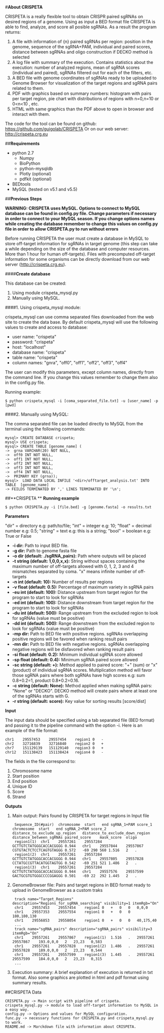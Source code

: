 #**About CRISPETA**
		                            
CRISPETA is a really flexible tool to obtain CRISPR paired sgRNAs on desired regions of a genome. Using as input a BED format file CRISPETA is able to find, analyze, and score all posible sgRNAs. As a result the program returns:

1. A file with information of {n} paired sgRNAs per region: position in the genome, sequence of the sgRNA+PAM, individual and paired scores, distance between sgRNAs and oligo construction if DECKO method is selected
2. A log file with summary of the execution. Contains statistics about the execution: number of analyzed regions, mean of sgRNA scores (individual and paired), sgRNAs filtered out for each of the filters, etc.
3. A BED file with genome coordinates of sgRNAs ready to be uploaded to Genome Browser for visualization of the target regions and sgRNA pairs related to them.
4. PDF with graphics based on summary numbers: histogram with pairs per target region, pie chart with distributions of regions with n=0,n=10 or 0<n<10 , etc.
5. HTML with same graphics than the PDF above to open in browser and interact with them.

The code for the tool can be found on github: https://github.com/guigolab/CRISPETA
Or on our web server: http://crispeta.crg.eu


##**Requirements**

* python 2.7
    * Numpy
    * BioPython
    * python-mysqldb
    * Plotly (optional)
    * pdfkit (optional)
* BEDtools
* MySQL (tested on v5.1 and v5.5)
	

##**Previous Steps**

**WARNING: CRISPETA uses MySQL. Options to connect to MySQL database can be found in config.py file. Change parameters if necessary in order to connect to your MySQL season. If you change options names while creating the database remember to change this values on config.py file in order to allow CRISPETA.py to run without errors**

Before running CRISPETA the user must create a database in MySQL to store off-target information for sgRNAs in target genome (this step can take a while depending on the size of the database and computer resources. More than 1 hour for human off-targets). Files with precomputed off-target information for some organisms can be directly download from our web server (http://crispeta.crg.eu).

####**Create database**

This database can be created:

1. Using module crispeta_mysql.py
2. Manually using MySQL.

####1. Using crispeta_mysql module:

crispeta_mysql can use comma separated files downloaded from the web site to create the data base. By default crispeta_mysql will use the following values to create and access to database:	

* user name: "crispeta"
* password: "crispeta"
* host: "localhost"
* database name: "crispeta"
* table name: "crispeta"
* column names: "gnra", "off0", "off1", "off2", "off3", "off4"

The user can modify this parameters, except column names, directly from the command line. If you change this values remember to change them also in the config.py file.

Running example:

	$ python crispeta_mysql -i [coma_separated_file.txt] -u [user_name] -p [pwd]

####2. Manually using MySQL:

The comma separated file can be loaded directly to MySQL from the terminal using the following commands:
		
	mysql> CREATE DATABASE crispeta;
	mysql> USE crispeta;
	mysql> CREATE TABLE [genome_name] (
	->	grna VARCHAR(20) NOT NULL,
	->	off0 INT NOT NULL,
	->	off1 INT NOT NULL,
	->	off2 INT NOT NULL,
	->	off3 INT NOT NULL,
	->	off4 INT NOT NULL,
	->	PRIMARY KEY (grna));
	mysql>	LOAD DATA LOCAL INFILE '<dir>/offtarget_analysis.txt' INTO TABLE  [genome_name]
	-> FEILDS TERMINATED BY ',' LINES TERMINATED BY '\n';
	
##**CRISPETA **
**Running example**

	$ python CRISPETA.py -i [file.bed] -g [genome.fasta] -o results.txt 
	
**Parameters**

"dir" = directory e.g: path/to/file; "int" = integer e.g: 10;  "float" = decimal number e.g: 0.5;  "string" = text e.g: this is a string;  "bool" = boolean e.g: True or False
  
- **-i dir:** Path to input BED file.
- **-g dir:** Path to genome fasta file
- **-o dir (default: ./sgRNA_pairs):** Path where outputs will be placed
- **-t string (default: 1,0,0,x,x):** String without spaces containing the maximum number of off-targets allowed with 0, 1, 2, 3 and 4 mismatches separated by coma. "x" means infinite number of off-targets
- **-n int (default: 10):** Number of results per regions
- **-v float (default: 0.5):** Percentage of maximum variety in sgRNA pairs 
- **-eu int (default: 100):** Distance upstream from target region for the program to start to look for sgRNAs
- **-ed int (default: 100):** Distance downstream from target region for the program to start to look for sgRNAs
- **-du int (default: 500):** Range upstream from the excluded region to look for sgRNAs (value must be positive)
- **-dd int (default: 500):** Range downstream from the excluded region to look for sgRNAs (value must be positive)
- **-mp dir:** Path to BED file with positive regions. sgRNAs overlapping positive regions will be favored when ranking result pairs
- **-mn dir:** Path to BED file with negative regions. sgRNAs overlapping negative regions will be disfavored when ranking result pairs
- **-si float (default: 0.2):** Minimum individual sgRNA score allowed
- **-sp float (default: 0.4):** Minimum sgRNA paired score allowed
- **-sc string (default: +):** Method applied to paired score: "+" (sum) or "x" (product) of individual sgRNA scores. Multiplication method will favor those sgRNA pairs where both sgRNAs have high scores e.g: sum 0.8+0.2=1, product 0.8*0.2=0.16.
- **-c string (default: None):** Method applied when making sgRNA pairs: "None" or "DECKO". DECKO method will create pairs where at least one of the sgRNAs starts with G.
- **-r string (default: score):** Key value for sorting results [score/dist]

**Input** 

The input data should be specified using a tab separated file (BED format) and passing it to the pipeline command with the option -i. Here is an example of the file format:

	chr1	29557453	29557454	region1	0	-
	chr2	32716839	32716840	region2	0	+
	chr7	151129139	151129140	region3	0	+
	chr12	151138423	151138424	region4	0	-

The fields in the file correspond to:

1. Chromosome name
2. Start position
3. End position
4. Unique ID
5. Score
6. Strand
    
**Outputs**

1. Main output: Pairs found by CRISPETA for target regions in Input file

		Sequence_ID(#pair)	chromosome	start	end	sgRNA_1+PAM	score_1	chromosome	start	end	sgRNA_2+PAM	score_2	distance_to_exclude_up_region	distance_to_exclude_down_region	distance_between_sgRNAs	paired_score	mask_score	oligo
		region1(1)	chr1	29557261	29557284	GCTTGTCTATGGGCACCACGGGG	0.944	chr1	29557844	29557867	CGTGTACTCTCCTCAGTGTAGGG	0.572	-69	290	560	1.516	2	.
		region1(2)	chr1	29557261	29557284	GCTTGTCTATGGGCACCACGGGG	0.944	chr1	29557805	29557828	CCTATGCCGTTACATGGTAGTGG	0.542	-69	251	521	1.486	2	.
		region1(3)	chr1	29557261	29557284	GCTTGTCTATGGGCACCACGGGG	0.944	chr1	29557576	29557599	GACTGCGTGTGGGCCCCGGAGGG	0.501	-69	22	292	1.445	2	.

2. GenomeBrowser file: Pairs and target regions in BED format ready to upload in GenomeBrowser as a custom traks

		track name="Target_Regions" description="Regions_for_sgRNA_searching" visibility=1 itemRgb="On"
		chr1	29557453	29557454	region1	0	+	0	0	0,0,0
		chr1	29557353	29557554	region1	0	+	0	0	180,180,130
		chr1	29556853	29558054	region1	0	+	0	0	40,175,40
		...
		track name="sgRNA_pairs" description="sgRNA_pairs" visibility=3 itemRgb="On"
		chr1	29557261	29557867	region1(1)	1.516	.	29557261	29557867	193.0,0,0	2	23,23	0,583
		chr1	29557261	29557828	region1(2)	1.486	.	29557261	29557828	189.0,0,0	2	23,23	0,544
		chr1	29557261	29557599	region1(3)	1.445	.	29557261	29557599	184.0,0,0	2	23,23	0,315
		...

3. Execution summary: A brief explanation of execution is returned in txt format. Also some graphics are plotted in html and pdf format using summary results.


##CRISPETA Data

    CRISPETA.py -> Main script with pipeline of crispeta.
    crispeta_mysql.py -> module to load off-target information to MySQL in a easy way.
    config.py -> Options and values for MySQL configuration.
    func.py -> necessary functions for CRISPETA.py and crispeta_mysql.py to work.
    README.md -> Marckdown file with information about CRISPETA.
